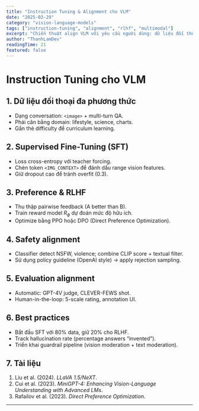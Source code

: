 ```yaml
---
title: "Instruction Tuning & Alignment cho VLM"
date: "2025-03-29"
category: "vision-language-models"
tags: ["instruction-tuning", "alignment", "rlhf", "multimodal"]
excerpt: "Chiến thuật align VLM với yêu cầu người dùng: dữ liệu đối thoại, SFT, RLHF, evaluator và safety filter."
author: "ThanhLamDev"
readingTime: 21
featured: false
---
```


# Instruction Tuning cho VLM

## 1. Dữ liệu đối thoại đa phương thức

- Dạng conversation: `<image>` + multi-turn QA.
- Phải cân bằng domain: lifestyle, science, charts.
- Gắn thẻ difficulty để curriculum learning.

## 2. Supervised Fine-Tuning (SFT)

- Loss cross-entropy với teacher forcing.
- Chèn token `<IMG_CONTEXT>` để đánh dấu range vision features.
- Giữ dropout cao để tránh overfit (0.3).

## 3. Preference & RLHF

- Thu thập pairwise feedback (A better than B).
- Train reward model $R_\phi$ dự đoán mức độ hữu ích.
- Optimize bằng PPO hoặc DPO (Direct Preference Optimization).

## 4. Safety alignment

- Classifier detect NSFW, violence; combine CLIP score + textual filter.
- Sử dụng policy guideline (OpenAI style) -> apply rejection sampling.

## 5. Evaluation alignment

- Automatic: GPT-4V judge, CLEVER-FEWS shot.
- Human-in-the-loop: 5-scale rating, annotation UI.

## 6. Best practices

- Bắt đầu SFT với 80% data, giữ 20% cho RLHF.
- Track hallucination rate (percentage answers “invented”).
- Triển khai guardrail pipeline (vision moderation + text moderation).

## 7. Tài liệu

1. Liu et al. (2024). *LLaVA 1.5/NeXT*.
2. Cui et al. (2023). *MiniGPT-4: Enhancing Vision-Language Understanding with Advanced LMs*.
3. Rafailov et al. (2023). *Direct Preference Optimization*.

---

<script src="/assets/js/katex-init.js"></script>
